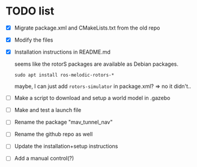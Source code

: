 # TODO list

- [x] Migrate package.xml and CMakeLists.txt from the old repo
- [x] Modify the files
- [x] Installation instructions in README.md

  seems like the rotorS packages are available as Debian packages.

  `sudo apt install ros-melodic-rotors-*`

  maybe, I can just add `rotors-simulator` in package.xml? => no it didn't..

- [ ] Make a script to download and setup a world model in .gazebo
- [ ] Make and test a launch file
- [ ] Rename the package "mav_tunnel_nav"
- [ ] Rename the github repo as well
- [ ] Update the installation+setup instructions
- [ ] Add a manual control(?)
